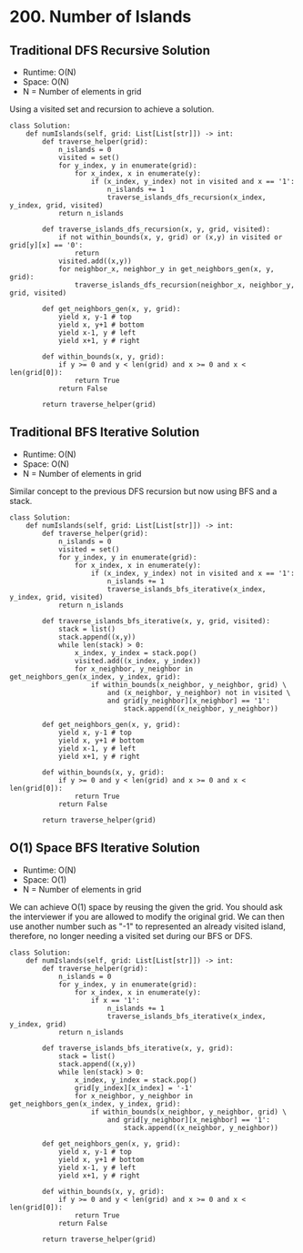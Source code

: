 # 200. Number of Islands

## Traditional DFS Recursive Solution
- Runtime: O(N)
- Space: O(N)
- N = Number of elements in grid

Using a visited set and recursion to achieve a solution.
```
class Solution:
    def numIslands(self, grid: List[List[str]]) -> int:
        def traverse_helper(grid):
            n_islands = 0
            visited = set()
            for y_index, y in enumerate(grid):
                for x_index, x in enumerate(y):
                    if (x_index, y_index) not in visited and x == '1':
                        n_islands += 1
                        traverse_islands_dfs_recursion(x_index, y_index, grid, visited)
            return n_islands
                    
        def traverse_islands_dfs_recursion(x, y, grid, visited):
            if not within_bounds(x, y, grid) or (x,y) in visited or grid[y][x] == '0':
                return
            visited.add((x,y))
            for neighbor_x, neighbor_y in get_neighbors_gen(x, y, grid):
                traverse_islands_dfs_recursion(neighbor_x, neighbor_y, grid, visited)
                
        def get_neighbors_gen(x, y, grid):
            yield x, y-1 # top
            yield x, y+1 # bottom
            yield x-1, y # left
            yield x+1, y # right
                
        def within_bounds(x, y, grid):
            if y >= 0 and y < len(grid) and x >= 0 and x < len(grid[0]):
                return True
            return False
        
        return traverse_helper(grid)
```

## Traditional BFS Iterative Solution
- Runtime: O(N)
- Space: O(N)
- N = Number of elements in grid

Similar concept to the previous DFS recursion but now using BFS and a stack.
```
class Solution:
    def numIslands(self, grid: List[List[str]]) -> int:
        def traverse_helper(grid):
            n_islands = 0
            visited = set()
            for y_index, y in enumerate(grid):
                for x_index, x in enumerate(y):
                    if (x_index, y_index) not in visited and x == '1':
                        n_islands += 1
                        traverse_islands_bfs_iterative(x_index, y_index, grid, visited)
            return n_islands
                    
        def traverse_islands_bfs_iterative(x, y, grid, visited):
            stack = list()
            stack.append((x,y))
            while len(stack) > 0:
                x_index, y_index = stack.pop()
                visited.add((x_index, y_index))
                for x_neighbor, y_neighbor in get_neighbors_gen(x_index, y_index, grid):
                    if within_bounds(x_neighbor, y_neighbor, grid) \
                        and (x_neighbor, y_neighbor) not in visited \
                        and grid[y_neighbor][x_neighbor] == '1':
                            stack.append((x_neighbor, y_neighbor))
                
        def get_neighbors_gen(x, y, grid):
            yield x, y-1 # top
            yield x, y+1 # bottom
            yield x-1, y # left
            yield x+1, y # right
                
        def within_bounds(x, y, grid):
            if y >= 0 and y < len(grid) and x >= 0 and x < len(grid[0]):
                return True
            return False
        
        return traverse_helper(grid)
```

## O(1) Space BFS Iterative Solution
- Runtime: O(N)
- Space: O(1)
- N = Number of elements in grid

We can achieve O(1) space by reusing the given the grid. You should ask the interviewer if you are allowed to modify the original grid. We can then use another number such as "-1" to represented an already visited island, therefore, no longer needing a visited set during our BFS or DFS.
```
class Solution:
    def numIslands(self, grid: List[List[str]]) -> int:
        def traverse_helper(grid):
            n_islands = 0
            for y_index, y in enumerate(grid):
                for x_index, x in enumerate(y):
                    if x == '1':
                        n_islands += 1
                        traverse_islands_bfs_iterative(x_index, y_index, grid)
            return n_islands
                    
        def traverse_islands_bfs_iterative(x, y, grid):
            stack = list()
            stack.append((x,y))
            while len(stack) > 0:
                x_index, y_index = stack.pop()
                grid[y_index][x_index] = '-1'
                for x_neighbor, y_neighbor in get_neighbors_gen(x_index, y_index, grid):
                    if within_bounds(x_neighbor, y_neighbor, grid) \
                        and grid[y_neighbor][x_neighbor] == '1':
                            stack.append((x_neighbor, y_neighbor))
                
        def get_neighbors_gen(x, y, grid):
            yield x, y-1 # top
            yield x, y+1 # bottom
            yield x-1, y # left
            yield x+1, y # right
                
        def within_bounds(x, y, grid):
            if y >= 0 and y < len(grid) and x >= 0 and x < len(grid[0]):
                return True
            return False
        
        return traverse_helper(grid)
```
